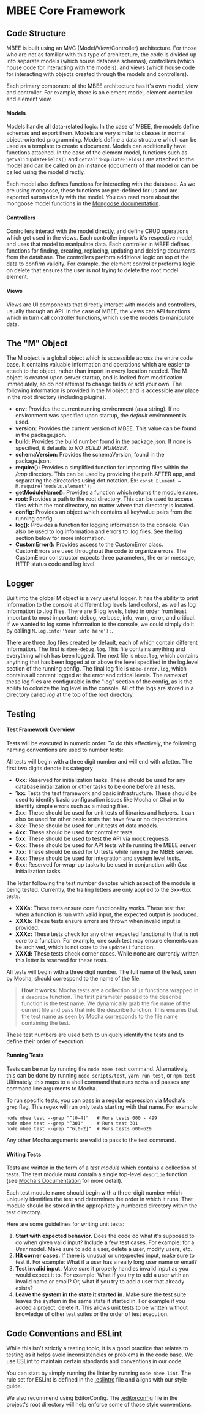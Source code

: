# MBEE Core Framework

## Code Structure

MBEE is built using an MVC (Model/View/Controller) architecture. For those who
are not as familiar with this type of architecture, the code is divided up into
separate models (which house database schemas), controllers (which house code
for interacting with the models), and views (which house code for interacting
with objects created through the models and controllers).

Each primary component of the MBEE architecture has it's own model, view and
controller. For example, there is an element model, element controller and
element view.

#### Models

Models handle all data-related logic. In the case of MBEE, the models define
schemas and export them. Models are very similar to classes in normal
object-oriented programming. Models define a data structure which can be used as
a template to create a document. Models can additionally have functions
attached. In the case of the element model, functions such as
`getValidUpdateFields()` and `getValidPopulateFields()` are attached to the
model and can be called on an instance (document) of that model or can be
called using the model directly.

Each model also defines functions for interacting with the database. As we are
using mongoose, these functions are pre-defined for us and are exported
automatically with the model. You can read more about the mongoose model
functions in the [Mongoose documentation](https://mongoosejs.com/docs/guide.html).

#### Controllers

Controllers interact with the model directly, and define CRUD operations which
get used in the views. Each controller imports it's respective model, and uses
that model to manipulate data. Each controller in MBEE defines functions for
finding, creating, replacing, updating and deleting documents from the database.
The controllers preform additional logic on top of the data to confirm validity.
For example, the element controller preforms logic on delete that ensures the
user is not trying to delete the root model element.

#### Views

Views are UI components that directly interact with models and controllers,
usually through an API. In the case of MBEE, the views can API functions which
in turn call controller functions, which use the models to manipulate data.

## The "M" Object

The M object is a global object which is accessible across the entire code base.
It contains valuable information and operations which are easier to attach to
the object, rather than import in every location needed. The M object is created
upon server startup, and is locked from modification immediately, so do not
attempt to change fields or add your own. The following information is provided
in the M object and is accessible any place in the root directory (including
plugins).

- **env:** Provides the current running environment (as a string). If no
  environment was specified upon startup, the *default* environment is used.
- **version:** Provides the current version of MBEE. This value can be found in
  the package.json.
- **build:** Provides the build number found in the package.json. If none is
  specified, it defaults to *NO_BUILD_NUMBER*.
- **schemaVersion:** Provides the schemaVersion, found in the package.json.
- **require():** Provides a simplified function for importing files within the
  */app* directory. This can be used by providing the path AFTER app, and
  separating the directories using dot notation.
  Ex: `const Element = M.require('models.element');`
- **getModuleName():** Provides a function which returns the module name.
- **root:** Provides a path to the root directory. This can be used to access
  files within the root directory, no matter where that directory is located.
- **config:** Provides an object which contains all key/value pairs from the
  running config.
- **log():** Provides a function for logging information to the console. Can
  also be used to log information and errors to .log files. See the log section
  below for more information.
- **CustomError():** Provides access to the CustomError class. CustomErrors are
  used throughout the code to organize errors. The CustomError constructor
  expects three parameters, the error message, HTTP status code and log level.

## Logger

Built into the global M object is a very useful logger. It has the ability to
print information to the console at different log levels (and colors), as well
as log information to .log files. There are 6 log levels, listed in order from
least important to most important: debug, verbose, info, warn, error, and
critical. If we wanted to log some information to the console, we could
simply do it by calling `M.log.info('Your info here');`.

There are three .log files created by default, each of which contain different
information. The first is `mbee-debug.log`. This file contains anything and
everything which has been logged. The next file is `mbee.log`, which contains
anything that has been logged at or above the level specified in the log.level
section of the running config. The final log file is `mbee-error.log`, which
contains all content logged at the error and critical levels. The names of these
log files are configurable in the "log" section of the config, as is the ability
to colorize the log level in the console. All of the logs are stored in a
directory called *log* at the top of the root directory.

## Testing

#### Test Framework Overview

Tests will be executed in numeric order. To do this effectively, the following
naming conventions are used to number tests:

All tests will begin with a three digit number and will end with a letter. The
first two digits denote its category

- **0xx:** Reserved for initialization tasks. These should be used for any
  database initialization or other tasks to be done before all tests.
- **1xx:** Tests the test framework and basic infrastructure. These
  should be used to identify basic configuration issues like Mocha or Chai or
  to identify simple errors such as a missing files.
- **2xx:** These should be used for unit tests of libraries and helpers. It can
  also be used for other basic tests that have few or no dependencies.
- **3xx:** These should be used for unit tests of data models.
- **4xx:** These should be used for controller tests.
- **5xx:** These should be used to test the API via mock requests.
- **6xx:** These should be used for API tests while running the MBEE server.
- **7xx:** These should be used for UI tests while running the MBEE server.
- **8xx:** These should be used for integration and system level tests.
- **9xx:** Reserved for wrap-up tasks to be used in conjunction
  with *0xx* initialization tasks.

The letter following the test number denotes which aspect of the module is being
tested. Currently, the trailing letters are only applied to the 3xx-6xx tests.

- **XXXa:** These tests ensure core functionality works. These test that when a
  function is run with valid input, the expected output is produced.
- **XXXb:** These tests ensure errors are thrown when invalid input is provided.
- **XXXc:** These tests check for any other expected functionality that is not
  core to a function. For example, one such test may ensure elements can be
  archived, which is not core to the `update()` function.
- **XXXd:** These tests check corner cases. While none are currently written
  this letter is reserved for these tests.

All tests will begin with a three digit number. The full name of the test,
seen by Mocha, should correspond to the name of the file.

> **How it works:** Mocha tests are a collection of `it` functions wrapped in
> a `describe` function. The first parameter passed to the describe function is
> the test name. We dynamically grab the file name of the current file and pass
> that into the describe function. This ensures that the test name as seen by
> Mocha corresponds to the file name containing the test.

These test numbers are used both to uniquely identify the tests and to define
their order of execution.

#### Running Tests

Tests can be run by running the `node mbee test` command. Alternatively, this
can be done by running `node scripts/test`, `yarn run test`, or `npm test`.
Ultimately, this maps to a shell command that runs `mocha` and passes any
command line arguments to Mocha.

To run specific tests, you can pass in a regular expression via Mocha's `--grep`
flag. This regex will run only tests starting with that name. For example:

```
node mbee test --grep "^[0-4]"   # Runs tests 000 - 499
node mbee test --grep "^301"     # Runs test 301
node mbee test --grep "^6[0-2]"  # Runs tests 600-629
```

Any other Mocha arguments are valid to pass to the test command.

#### Writing Tests

Tests are written in the form of a *test module* which contains a collection
of tests. The test module must contain a single top-level `describe` function
(see [Mocha's Documentation](https://mochajs.org/#getting-started) for more
detail).

Each test module name should begin with a three-digit number which uniquely
identifies the test and determines the order in which it runs. That module
should be stored in the appropriately numbered directory within the test
directory.

Here are some guidelines for writing unit tests:

1. **Start with expected behavior.** Does the code do what it's supposed to do
when given valid input? Include a few test cases. For example: for a *User*
model. Make sure to add a user, delete a user, modify users, etc.
2. **Hit corner cases.** If there is unusual or unexpected input, make sure to
test it. For example: What if a user has a really long user name or email?
3. **Test invalid input.** Make sure it properly handles invalid input as you
would expect it to. For example: What if you try to add a user with an invalid
name or email? Or, what if you try to add a user that already exists?
4. **Leave the system in the state it started in.** Make sure the test suite
leaves the system in the same state it started in. For example if you added a
project, delete it. This allows unit tests to be written without knowledge of
other test suites or the order of test execution.

## Code Conventions and ESLint

While this isn't strictly a testing topic, it is a good practice that relates to
testing as it helps avoid inconsistencies or problems in the code base. We use
ESLint to maintain certain standards and conventions in our code.

You can start by simply running the linter by running `node mbee lint`. The
rule set for ESLint is defined in the [.eslintrc](.eslintrc) file and aligns with
our style guide.

We also recommend using EditorConfig. The [.editorconfig](.editorconfig) file
in the project's root directory will help enforce some of those style conventions.


